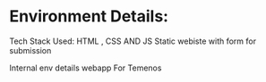 # Environment Details:
Tech Stack Used:
HTML , CSS AND JS 
Static webiste with form for submission 


Internal env details webapp For Temenos
